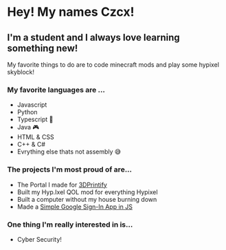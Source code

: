 
# Hey! My names Czcx!
## I'm a student and I always love learning something new!

My favorite things to do are to code minecraft mods and play some hypixel skyblock! 

### My favorite languages are ... 
- Javascript
- Python
- Typescript 💖
- Java 🎮
- HTML & CSS
- C++ & C#
- Evrything else thats not assembly 😅

### The projects I'm most proud of are...
- The Portal I made for [3DPrintify](https://3dprintify.tech)
- Built my Hyp.Ixel QOL mod for everything Hypixel
- Built a computer without my house burning down
- Made a [Simple Google Sign-In App in JS](https://github.com/Mpro256/SimpleGoogleSignIn)

### One thing I'm really interested in is...
- Cyber Security!
